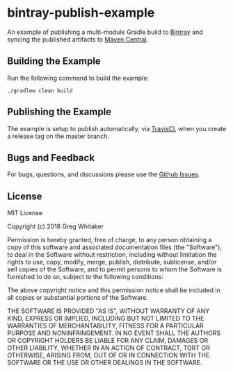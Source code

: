 # bintray-publish-example

An example of publishing a multi-module Gradle build to [Bintray](https://bintray.com/) and syncing the published artifacts to [Maven Central](https://search.maven.org/).

## Building the Example
Run the following command to build the example:

    ./gradlew clean build
    
## Publishing the Example
The example is setup to publish automatically, via [TravisCI](https://travis-ci.org/), when you create a release tag on the master branch.

## Bugs and Feedback
For bugs, questions, and discussions please use the [Github Issues](https://github.com/gregwhitaker/bintray-publish-example/issues).

## License
MIT License

Copyright (c) 2018 Greg Whitaker

Permission is hereby granted, free of charge, to any person obtaining a copy
of this software and associated documentation files (the "Software"), to deal
in the Software without restriction, including without limitation the rights
to use, copy, modify, merge, publish, distribute, sublicense, and/or sell
copies of the Software, and to permit persons to whom the Software is
furnished to do so, subject to the following conditions:

The above copyright notice and this permission notice shall be included in all
copies or substantial portions of the Software.

THE SOFTWARE IS PROVIDED "AS IS", WITHOUT WARRANTY OF ANY KIND, EXPRESS OR
IMPLIED, INCLUDING BUT NOT LIMITED TO THE WARRANTIES OF MERCHANTABILITY,
FITNESS FOR A PARTICULAR PURPOSE AND NONINFRINGEMENT. IN NO EVENT SHALL THE
AUTHORS OR COPYRIGHT HOLDERS BE LIABLE FOR ANY CLAIM, DAMAGES OR OTHER
LIABILITY, WHETHER IN AN ACTION OF CONTRACT, TORT OR OTHERWISE, ARISING FROM,
OUT OF OR IN CONNECTION WITH THE SOFTWARE OR THE USE OR OTHER DEALINGS IN THE
SOFTWARE.